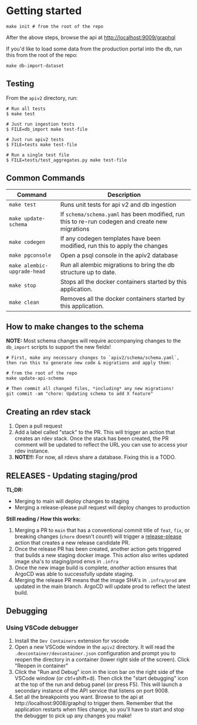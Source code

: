 # Getting started

```
make init # from the root of the repo
```

After the above steps, browse the api at [http://localhost:9009/graphql](http://localhost:9009/graphql)

If you'd like to load some data from the production portal into the db, run this from the root of the repo:

```
make db-import-dataset
```

## Testing

From the `apiv2` directory, run:

```
# Run all tests
$ make test

# Just run ingestion tests
$ FILE=db_import make test-file

# Just run apiv2 tests
$ FILE=tests make test-file

# Run a single test file
$ FILE=tests/test_aggregates.py make test-file
```

## Common Commands

| Command                     | Description                                                                                     |
| --------------------------- | ----------------------------------------------------------------------------------------------- |
| `make test`                 | Runs unit tests for api v2 and db ingestion                                                     |
| `make update-schema`        | If `schema/schema.yaml` has been modified, run this to re-run codegen and create new migrations |
| `make codegen`              | If any codegen templates have been modified, run this to apply the changes                      |
| `make pgconsole`            | Open a psql console in the apiv2 database                                                       |
| `make alembic-upgrade-head` | Run all alembic migrations to bring the db structure up to date.                                |
| `make stop`                 | Stops all the docker containers started by this application.                                    |
| `make clean`                | Removes all the docker containers started by this application.                                  |

## How to make changes to the schema

**NOTE:** Most schema changes will require accompanying changes to the `db_import` scripts to support the new fields!

```
# First, make any necessary changes to `apiv2/schema/schema.yaml`, then run this to generate new code & migrations and apply them:

# from the root of the repo
make update-api-schema

# Then commit all changed files, *including* any new migrations!
git commit -am "chore: Updating schema to add X feature"

```

## Creating an rdev stack

1. Open a pull request
2. Add a label called "stack" to the PR. This will trigger an action that creates an rdev stack. Once the stack has been created, the PR comment will be updated to reflect the URL you can use to access your rdev instance.
3. **NOTE!!:** For now, all rdevs share a database. Fixing this is a TODO.

## RELEASES - Updating staging/prod

**TL;DR:**

- Merging to main will deploy changes to staging
- Merging a release-please pull request will deploy changes to production

**Still reading / How this works:**

1. Merging a PR to `main` that has a conventional commit title of `feat`, `fix`, or breaking changes (`chore` doesn't count!) will trigger a [release-please](https://github.com/googleapis/release-please/) action that creates a new release candidate PR.
2. Once the release PR has been created, another action gets triggered that builds a new staging docker image. This action also writes updated image sha's to staging/prod envs in `.infra`
3. Once the new image build is complete, _another_ action ensures that ArgoCD was able to successfully update staging.
4. Merging the release PR means that the image SHA's in `.infra/prod` are updated in the main branch. ArgoCD will update prod to reflect the latest build.

## Debugging

### Using VSCode debugger

1. Install the `Dev Containers` extension for vscode
2. Open a new VSCode window in the `apiv2` directory. It will read the `.devcontainer/devcontainer.json` configuration and prompt you to reopen the directory in a container (lower right side of the screen). Click "Reopen in container"
3. Click the "Run and Debug" icon in the icon bar on the right side of the VSCode window (or ctrl+shift+d). Then click the "start debugging" icon at the top of the run and debug panel (or press F5). This will launch a secondary instance of the API service that listens on port 9008.
4. Set all the breakpoints you want. Browse to the api at http://localhost:9008/graphql to trigger them. Remember that the application restarts when files change, so you'll have to start and stop the debugger to pick up any changes you make!
